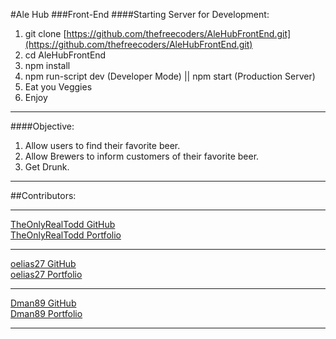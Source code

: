 #Ale Hub
###Front-End
####Starting Server for Development:
1. git clone [https://github.com/thefreecoders/AleHubFrontEnd.git](https://github.com/thefreecoders/AleHubFrontEnd.git)
2. cd AleHubFrontEnd
3. npm install
4. npm run-script dev (Developer Mode) || npm start (Production Server)
5. Eat you Veggies
6. Enjoy
***
####Objective:
1. Allow users to find their favorite beer.
2. Allow Brewers to inform customers of their favorite beer.
3. Get Drunk.
***
##Contributors:
***
[TheOnlyRealTodd GitHub](https://github.com/TheOnlyRealTodd)  
[TheOnlyRealTodd Portfolio](https://github.com/TheOnlyRealTodd)
***
[oelias27 GitHub](https://github.com/oelias27)  
[oelias27 Portfolio](http://www.orlandoelias.com/)
***
[Dman89 GitHub](https://github.com/Dman89/)  
[Dman89 Portfolio](https://danielcudney.com)
***
